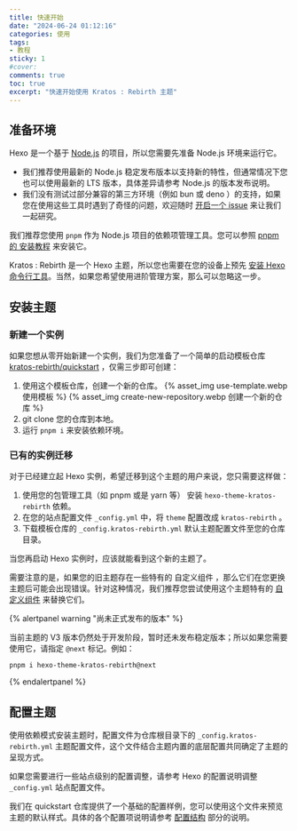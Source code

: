 ```yaml
---
title: 快速开始
date: "2024-06-24 01:12:16"
categories: 使用
tags:
- 教程
sticky: 1
#cover:
comments: true
toc: true
excerpt: "快速开始使用 Kratos : Rebirth 主题"
---
```

## 准备环境

Hexo 是一个基于 [Node.js] 的项目，所以您需要先准备 Node.js 环境来运行它。
- 我们推荐使用最新的 Node.js 稳定发布版本以支持新的特性，但通常情况下您也可以使用最新的 LTS 版本，具体差异请参考 Node.js 的版本发布说明。
- 我们没有测试过部分兼容的第三方环境（例如 bun 或 deno ）的支持，如果您在使用这些工具时遇到了奇怪的问题，欢迎随时 [开启一个 issue] 来让我们一起研究。

我们推荐您使用 `pnpm` 作为 Node.js 项目的依赖项管理工具。您可以参照 [pnpm 的 安装教程] 来安装它。

Kratos : Rebirth 是一个 Hexo 主题，所以您也需要在您的设备上预先 [安装 Hexo 命令行工具]。当然，如果您希望使用进阶管理方案，那么可以忽略这一步。

[Node.js]: https://nodejs.org/
[开启一个 issue]: https://github.com/Candinya/Kratos-Rebirth/issues/new/choose
[pnpm 的 安装教程]: https://pnpm.io/zh/installation
[安装 Hexo 命令行工具]: https://hexo.io/zh-cn/docs/

## 安装主题

### 新建一个实例

如果您想从零开始新建一个实例，我们为您准备了一个简单的启动模板仓库 [kratos-rebirth/quickstart] ，仅需三步即可创建：

1. 使用这个模板仓库，创建一个新的仓库。
    {% asset_img use-template.webp 使用模板 %}
    {% asset_img create-new-repository.webp 创建一个新的仓库 %}
2. git clone 您的仓库到本地。
3. 运行 `pnpm i` 来安装依赖环境。

[kratos-rebirth/quickstart]: https://github.com/kratos-rebirth/quickstart

### 已有的实例迁移

对于已经建立起 Hexo 实例，希望迁移到这个主题的用户来说，您只需要这样做：

1. 使用您的包管理工具（如 pnpm 或是 yarn 等） 安装 `hexo-theme-kratos-rebirth` 依赖。
2. 在您的站点配置文件 `_config.yml` 中，将 `theme` 配置改成 `kratos-rebirth` 。
3. 下载模板仓库的 `_config.kratos-rebirth.yml` 默认主题配置文件至您的仓库目录。

当您再启动 Hexo 实例时，应该就能看到这个新的主题了。

需要注意的是，如果您的旧主题存在一些特有的 自定义组件 ，那么它们在您更换主题后可能会出现错误。针对这种情况，我们推荐您尝试使用这个主题特有的 [自定义组件] 来替换它们。

[自定义组件]: /posts/custom-components/

{% alertpanel warning "尚未正式发布的版本" %}

当前主题的 V3 版本仍然处于开发阶段，暂时还未发布稳定版本；所以如果您需要使用它，请指定 `@next` 标记。例如：

```shell
pnpm i hexo-theme-kratos-rebirth@next
```

{% endalertpanel %}

## 配置主题

使用依赖模式安装主题时，配置文件为仓库根目录下的 `_config.kratos-rebirth.yml` 主题配置文件，这个文件结合主题内置的底层配置共同确定了主题的呈现方式。

如果您需要进行一些站点级别的配置调整，请参考 Hexo 的配置说明调整 `_config.yml` 站点配置文件。

我们在 quickstart 仓库提供了一个基础的配置样例，您可以使用这个文件来预览主题的默认样式。具体的各个配置项说明请参考 [配置结构] 部分的说明。

[配置结构]: /posts/configurations/
